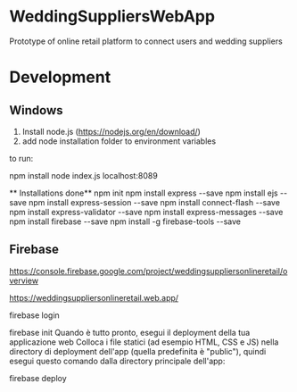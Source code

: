 # WeddingSuppliersWebApp
Prototype of online retail platform to connect users and wedding suppliers

# Development

## Windows

1) Install node.js (https://nodejs.org/en/download/)
2) add node installation folder to environment variables

to run:

npm install 
node index.js
localhost:8089

** Installations done**
npm init
npm install express --save
npm install ejs --save
npm install express-session --save
npm install connect-flash --save
npm install express-validator --save
npm install express-messages --save
npm install firebase --save
npm install -g firebase-tools --save

## Firebase

https://console.firebase.google.com/project/weddingsuppliersonlineretail/overview

https://weddingsuppliersonlineretail.web.app/

firebase login

firebase init
Quando è tutto pronto, esegui il deployment della tua applicazione web
Colloca i file statici (ad esempio HTML, CSS e JS) nella directory di deployment dell'app (quella predefinita è "public"), quindi esegui questo comando dalla directory principale dell'app:

firebase deploy


